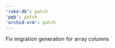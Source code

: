 ```yaml
---
'rake-db': patch
'pqb': patch
'orchid-orm': patch
---
```


Fix migration generation for array columns
